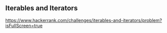 ## Iterables and Iterators
https://www.hackerrank.com/challenges/iterables-and-iterators/problem?isFullScreen=true
